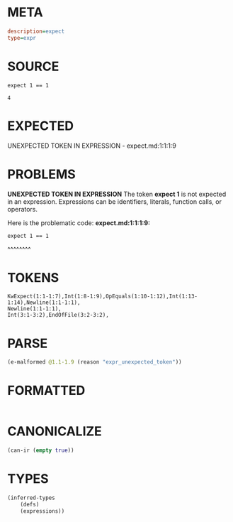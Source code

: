 # META
~~~ini
description=expect
type=expr
~~~
# SOURCE
~~~roc
expect 1 == 1

4
~~~
# EXPECTED
UNEXPECTED TOKEN IN EXPRESSION - expect.md:1:1:1:9
# PROBLEMS
**UNEXPECTED TOKEN IN EXPRESSION**
The token **expect 1** is not expected in an expression.
Expressions can be identifiers, literals, function calls, or operators.

Here is the problematic code:
**expect.md:1:1:1:9:**
```roc
expect 1 == 1
```
^^^^^^^^


# TOKENS
~~~zig
KwExpect(1:1-1:7),Int(1:8-1:9),OpEquals(1:10-1:12),Int(1:13-1:14),Newline(1:1-1:1),
Newline(1:1-1:1),
Int(3:1-3:2),EndOfFile(3:2-3:2),
~~~
# PARSE
~~~clojure
(e-malformed @1.1-1.9 (reason "expr_unexpected_token"))
~~~
# FORMATTED
~~~roc

~~~
# CANONICALIZE
~~~clojure
(can-ir (empty true))
~~~
# TYPES
~~~clojure
(inferred-types
	(defs)
	(expressions))
~~~
